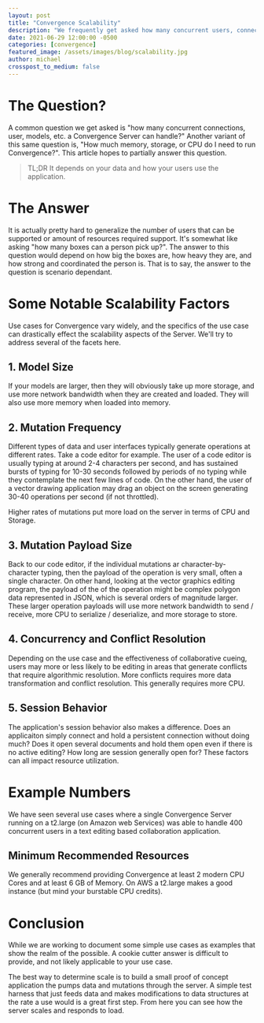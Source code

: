```yaml
---
layout: post
title: "Convergence Scalability"
description: "We frequently get asked how many concurrent users, connections, models, etc. Convergence can support. Check out this post to understand the answer!"
date: 2021-06-29 12:00:00 -0500
categories: [convergence]
featured_image: /assets/images/blog/scalability.jpg
author: michael
crosspost_to_medium: false
---
```

# The Question?
A common question we get asked is "how many concurrent connections, user, models, etc. a Convergence Server can handle?"  Another variant of this same question is, "How much memory, storage, or CPU do I need to run Convergence?".  This article hopes to partially answer this question.

> TL;DR It depends on your data and how your users use the application.

# The Answer
It is actually pretty hard to generalize the number of users that can be supported or amount of resources required support.  It's somewhat like asking "how many boxes can a person pick up?". The answer to this question would depend on how big the boxes are, how heavy they are, and how strong and coordinated the person is.  That is to say, the answer to the question is scenario dependant.


# Some Notable Scalability Factors
Use cases for Convergence vary widely, and the specifics of the use case can drastically effect the scalability aspects of the Server.  We'll try to address several of the facets here.

## 1. Model Size
If your models are larger, then they will obviously take up more storage, and use more network bandwidth when they are created and loaded. They will also use more memory when loaded into memory.

## 2. Mutation Frequency
Different types of data and user interfaces typically generate operations at different rates.  Take a code editor for example. The user of a code editor is usually typing at around 2-4 characters per second, and has sustained bursts of typing for 10-30 seconds followed by periods of no typing while they contemplate the next few lines of code. On the other hand, the user of a vector drawing application may drag an object on the screen generating 30-40 operations per second (if not throttled).

Higher rates of mutations put more load on the server in terms of CPU and Storage.

## 3. Mutation Payload Size
Back to our code editor, if the individual mutations ar character-by-character typing, then the payload of the operation is very small, often a single character.  On other hand, looking at the vector graphics editing program, the payload of the of the operation might be complex polygon data represented in JSON, which is several orders of magnitude larger. These larger operation payloads will use more network bandwidth to send / receive, more CPU to serialize / deserialize, and more storage to store.

## 4. Concurrency and Conflict Resolution
Depending on the use case and the effectiveness of collaborative cueing, users may more or less likely to be editing in areas that generate conflicts that require algorithmic resolution.  More conflicts requires more data transformation and conflict resolution.  This generally requires more CPU.

## 5. Session Behavior
The application's session behavior also makes a difference.  Does an applicaiton simply connect and hold a persistent connection without doing much?  Does it open several documents and hold them open even if there is no active editing? How long are session generally open for? These factors can all impact resource utilization.

# Example Numbers
We have seen several use cases where a single Convergence Server running on a t2.large (on Amazon web Services) was able to handle 400 concurrent users in a text editing based collaboration application.

## Minimum Recommended Resources
We generally recommend providing Convergence at least 2 modern CPU Cores and at least 6 GB of Memory. On AWS a t2.large makes a good instance (but mind your burstable CPU credits).

# Conclusion
While we are working to document some simple use cases as examples that show the realm of the possible. A cookie cutter answer is difficult to provide, and not likely applicable to your use case.

The best way to determine scale is to build a small proof of concept application the pumps data and mutations through the server.  A simple test harness that just feeds data and makes modifications to data structures at the rate a use would is a great first step. From here you can see how the server scales and responds to load. 
